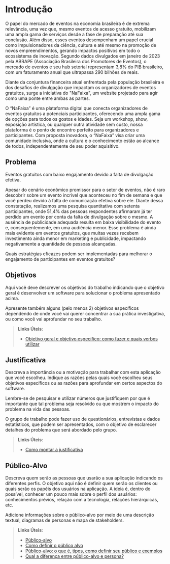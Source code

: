# Introdução

O papel do mercado de eventos na economia brasileira é de extrema relevância, uma vez
que, mesmo eventos de acesso gratuito, mobilizam uma ampla gama de serviços desde a fase
de preparação até sua conclusão. Além disso, esses eventos desempenham um papel crucial
como impulsionadores da ciência, cultura e até mesmo na promoção de novos
empreendimentos, gerando impactos positivos em todo o ecossistema de inovação. Segundo
dados divulgados em janeiro de 2023 pela ABRAPE (Associação Brasileira dos Promotores de
Eventos), o mercado de eventos e seu hub setorial representam 3,8% do PIB brasileiro, com um
faturamento anual que ultrapassa 290 bilhões de reais.

Diante da conjuntura financeira atual enfrentada pela população brasileira e dos desafios
de divulgação que impactam os organizadores de eventos gratuitos, surge a iniciativa do
"NaFaixa", um website projetado para agir como uma ponte entre ambas as partes.

O “NaFaixa” é uma plataforma digital que conecta organizadores de eventos gratuitos a
potenciais participantes, oferecendo uma ampla gama de opções para todos os gostos e idades.
Seja um workshop, show, exposição artística, ou qualquer outra atividade sem custo, nossa
plataforma é o ponto de encontro perfeito para organizadores e participantes. Com proposta
inovadora, o “NaFaixa” visa criar uma comunidade inclusiva, onde a cultura e o conhecimento
estão ao alcance de todos, independentemente de seu poder aquisitivo.

## Problema

Eventos gratuitos com baixo engajamento devido a falta de divulgação efetiva.

Apesar do cenário econômico promissor para o setor de eventos, não é raro descobrir
sobre um evento incrível que aconteceu no fim de semana e que você perdeu devido à falta de
comunicação efetiva sobre ele. Diante dessa constatação, realizamos uma pesquisa quantitativa
com setenta participantes, onde 51,4% das pessoas respondentes afirmaram já ter perdido um
evento por conta da falta de divulgação sobre o mesmo. A ausência de publicidade adequada
resulta em baixa visibilidade do evento e, consequentemente, em uma audiência menor. Esse
problema é ainda mais evidente em eventos gratuitos, que muitas vezes recebem investimento
ainda menor em marketing e publicidade, impactando negativamente a quantidade de
pessoas alcançadas.
    
Quais estratégias eficazes podem ser implementadas para melhorar o engajamento de
participantes em eventos gratuitos?


## Objetivos

Aqui você deve descrever os objetivos do trabalho indicando que o objetivo geral é desenvolver um software para solucionar o problema apresentado acima. 

Apresente também alguns (pelo menos 2) objetivos específicos dependendo de onde você vai querer concentrar a sua prática investigativa, ou como você vai aprofundar no seu trabalho.
 
> **Links Úteis**:
> - [Objetivo geral e objetivo específico: como fazer e quais verbos utilizar](https://blog.mettzer.com/diferenca-entre-objetivo-geral-e-objetivo-especifico/)

## Justificativa

Descreva a importância ou a motivação para trabalhar com esta aplicação que você escolheu. Indique as razões pelas quais você escolheu seus objetivos específicos ou as razões para aprofundar em certos aspectos do software.

Lembre-se de pesquisar e utilizar números que justifiquem por que é importante que tal problema seja resolvido ou que mostrem o impacto do problema na vida das pessoas.

O grupo de trabalho pode fazer uso de questionários, entrevistas e dados estatísticos, que podem ser apresentados, com o objetivo de esclarecer detalhes do problema que será abordado pelo grupo.

> **Links Úteis**:
> - [Como montar a justificativa](https://guiadamonografia.com.br/como-montar-justificativa-do-tcc/)

## Público-Alvo

Descreva quem serão as pessoas que usarão a sua aplicação indicando os diferentes perfis. O objetivo aqui não é definir quem serão os clientes ou quais serão os papéis dos usuários na aplicação. A ideia é, dentro do possível, conhecer um pouco mais sobre o perfil dos usuários: conhecimentos prévios, relação com a tecnologia, relações hierárquicas, etc.

Adicione informações sobre o público-alvo por meio de uma descrição textual, diagramas de personas e mapa de stakeholders.

> **Links Úteis**:
> - [Público-alvo](https://blog.hotmart.com/pt-br/publico-alvo/)
> - [Como definir o público alvo](https://exame.com/pme/5-dicas-essenciais-para-definir-o-publico-alvo-do-seu-negocio/)
> - [Público-alvo: o que é, tipos, como definir seu público e exemplos](https://klickpages.com.br/blog/publico-alvo-o-que-e/)
> - [Qual a diferença entre público-alvo e persona?](https://rockcontent.com/blog/diferenca-publico-alvo-e-persona/)
